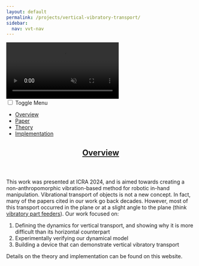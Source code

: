 ```yaml
---
layout: default
permalink: /projects/vertical-vibratory-transport/
sidebar:
  nav: vvt-nav
---
```


<link rel="stylesheet" href="{{ site.baseurl }}/assets/css/project_landing_page.css">
<link rel="stylesheet" href="{{ site.baseurl }}/assets/css/background_video.css">
<link rel="stylesheet" href="{{ site.baseurl }}/assets/css/text_below_video.css">

<!-- Full-page video -->
<div class="background-video-wrapper">
  <video class="background-video" muted autoplay loop playsinline controls preload="auto">
    <source src="{{ site.baseurl }}/assets/videos/gripper-demo-small.mp4" type="video/mp4">
    <source src="{{ site.baseurl }}/assets/videos/gripper-demo-small.webm" type="video/webm">
  </video>
</div>

<div class="initial-content">
    <div id="main" role="main">
      <div class="sidebar sticky">
        <nav class="nav__list">
          <input id="ac-toc" name="accordion-toc" type="checkbox">
          <label for="ac-toc">Toggle Menu</label>
          <ul class="nav__items">
            <li>
              <a href="{{ site.baseurl }}/projects/vertical-vibratory-transport/"><span
                  class="nav__sub-title">Overview</span></a>
            </li>
            <li>
              <a href="{{ site.baseurl }}/projects/vertical-vibratory-transport/paper/"><span class="nav__sub-title">Paper</span></a>
            </li>
            <li>
              <a href="{{ site.baseurl }}/projects/vertical-vibratory-transport/theory/"><span class="nav__sub-title">Theory</span></a>
            </li>
            <li>
              <a href="{{ site.baseurl }}/projects/vertical-vibratory-transport/implementation/"><span
                  class="nav__sub-title">Implementation</span></a>
            </li>
          </ul>
        </nav>
      </div>
      <article class="page" itemscope itemtype="https://schema.org/CreativeWork">
        <meta itemprop="headline" content="Overview">
        <meta itemprop="description" content="">
        <div class="page__inner-wrap">
          <header>
            <h1 id="page-title" class="page__title" itemprop="headline">
              <a href="http://localhost:4000/projects/vertical-vibratory-transport/Overview/"
                itemprop="url">Overview
              </a>
            </h1>
          </header>
          <section class="page__content" itemprop="text">
            <p>This work was presented at ICRA 2024, and is aimed towards creating a non-anthropomorphic
                    vibration-based method for robotic in-hand manipulation. Vibrational transport of objects is not
                    a new concept. In fact, many of the papers cited in our work go back decades. However, most of
                    this transport occurred in the plane or at a slight angle to the plane (think <a
                        href="https://www.youtube.com/watch?v=E0WLpJ0FyaU">vibratory part
                        feeders</a>). Our work focused on:
                </p>
                <ol>
                    <li>Defining the dynamics for vertical transport, and showing why it is more difficult than its horizontal counterpart</li>
                    <li>Experimentally verifying our dynamical model</li>
                    <li>Building a device that can demonstrate vertical vibratory transport</li>
                </ol>
                <p>
                    Details on the theory and implementation can be found on this website.
                </p>
          </section>
          <footer class="page__meta">
          </footer>
        </div>
      </article>
    </div>
  </div>


<!-- <div class="page-container">
    <aside class="sidebar sticky-sidebar">
        {% include sidebar.html nav=page.sidebar.nav %}
    </aside>
    <div id="main" role="main">
        <article class="page" itemscope itemtype="https://schema.org/CreativeWork">
            <meta itemprop="headline" content="About">
            <div class="page__inner-wrap">
                <header>
                    <h2 id="page-title" class="page__title" itemprop="headline">About
                    </h2>
                </header>
                <section class="page__content" itemprop="text">
                    <p>This work was presented at ICRA 2024, and is aimed towards creating a non-anthropomorphic
                        vibration-based method for robotic in-hand manipulation. Vibrational transport of objects is not
                        a new concept. In fact, many of the papers cited in our work go back decades. However, most of
                        this transport occurred in the plane or at a slight angle to the plane (think <a
                            href="https://www.youtube.com/watch?v=E0WLpJ0FyaU">vibratory part
                            feeders</a>). Our work focused on:
                    </p>
                    <ol>
                        <li>Defining the dynamics for vertical transport, and showing why it is more difficult than its
                            horizontal counterpart</li>
                        <li>Experimentally verifying our dynamical model</li>
                        <li>Building a device that can demonstrate vertical vibratory transport</li>
                    </ol>
                    <p>
                        Details on the theory and implementation can be found on this website.
                    </p>
                </section>
                <footer class="page__meta">
                </footer>
            </div>
        </article>
    </div>
</div> -->
